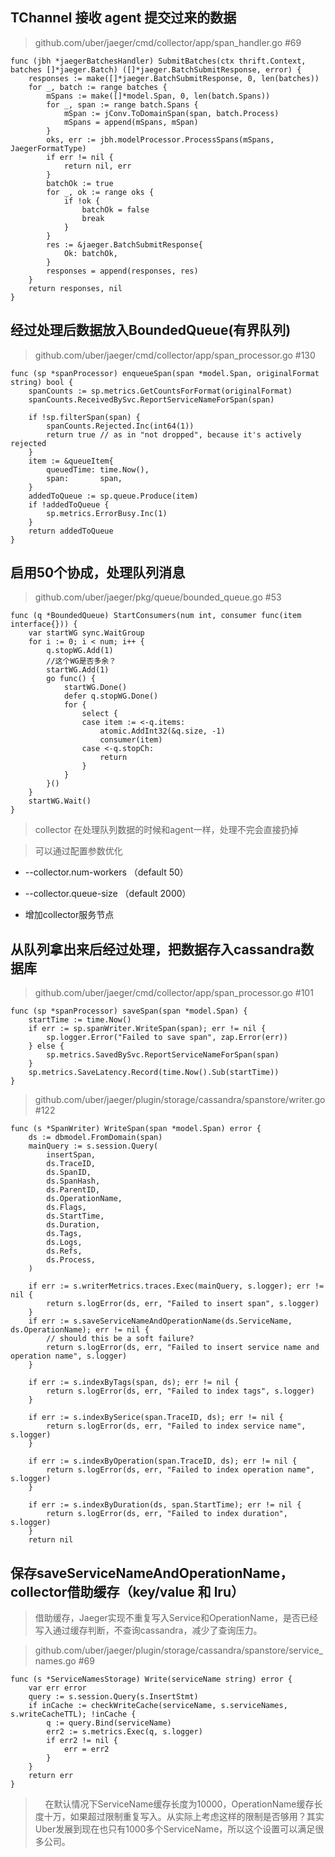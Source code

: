 ## TChannel 接收 agent 提交过来的数据

> github.com/uber/jaeger/cmd/collector/app/span_handler.go #69

```
func (jbh *jaegerBatchesHandler) SubmitBatches(ctx thrift.Context, batches []*jaeger.Batch) ([]*jaeger.BatchSubmitResponse, error) {
	responses := make([]*jaeger.BatchSubmitResponse, 0, len(batches))
	for _, batch := range batches {
		mSpans := make([]*model.Span, 0, len(batch.Spans))
		for _, span := range batch.Spans {
			mSpan := jConv.ToDomainSpan(span, batch.Process)
			mSpans = append(mSpans, mSpan)
		}
		oks, err := jbh.modelProcessor.ProcessSpans(mSpans, JaegerFormatType)
		if err != nil {
			return nil, err
		}
		batchOk := true
		for _, ok := range oks {
			if !ok {
				batchOk = false
				break
			}
		}
		res := &jaeger.BatchSubmitResponse{
			Ok: batchOk,
		}
		responses = append(responses, res)
	}
	return responses, nil
}
```


## 经过处理后数据放入BoundedQueue(有界队列)

> github.com/uber/jaeger/cmd/collector/app/span_processor.go #130

```
func (sp *spanProcessor) enqueueSpan(span *model.Span, originalFormat string) bool {
	spanCounts := sp.metrics.GetCountsForFormat(originalFormat)
	spanCounts.ReceivedBySvc.ReportServiceNameForSpan(span)

	if !sp.filterSpan(span) {
		spanCounts.Rejected.Inc(int64(1))
		return true // as in "not dropped", because it's actively rejected
	}
	item := &queueItem{
		queuedTime: time.Now(),
		span:       span,
	}
	addedToQueue := sp.queue.Produce(item)
	if !addedToQueue {
		sp.metrics.ErrorBusy.Inc(1)
	}
	return addedToQueue
}

```

## 启用50个协成，处理队列消息

> github.com/uber/jaeger/pkg/queue/bounded_queue.go #53

```
func (q *BoundedQueue) StartConsumers(num int, consumer func(item interface{})) {
    var startWG sync.WaitGroup
    for i := 0; i < num; i++ {
        q.stopWG.Add(1)
        //这个WG是否多余？
        startWG.Add(1)
        go func() {
            startWG.Done()
            defer q.stopWG.Done()
            for {
                select {
                case item := <-q.items:
                    atomic.AddInt32(&q.size, -1)
                    consumer(item)
                case <-q.stopCh:
                    return
                }
            }
        }()
    }
    startWG.Wait()
}
```

> collector 在处理队列数据的时候和agent一样，处理不完会直接扔掉

> 可以通过配置参数优化

- --collector.num-workers （default 50）

- --collector.queue-size （default 2000）

- 增加collector服务节点

## 从队列拿出来后经过处理，把数据存入cassandra数据库

> github.com/uber/jaeger/cmd/collector/app/span_processor.go #101


```
func (sp *spanProcessor) saveSpan(span *model.Span) {
	startTime := time.Now()
	if err := sp.spanWriter.WriteSpan(span); err != nil {
		sp.logger.Error("Failed to save span", zap.Error(err))
	} else {
		sp.metrics.SavedBySvc.ReportServiceNameForSpan(span)
	}
	sp.metrics.SaveLatency.Record(time.Now().Sub(startTime))
}
```

> github.com/uber/jaeger/plugin/storage/cassandra/spanstore/writer.go #122


```
func (s *SpanWriter) WriteSpan(span *model.Span) error {
	ds := dbmodel.FromDomain(span)
	mainQuery := s.session.Query(
		insertSpan,
		ds.TraceID,
		ds.SpanID,
		ds.SpanHash,
		ds.ParentID,
		ds.OperationName,
		ds.Flags,
		ds.StartTime,
		ds.Duration,
		ds.Tags,
		ds.Logs,
		ds.Refs,
		ds.Process,
	)

	if err := s.writerMetrics.traces.Exec(mainQuery, s.logger); err != nil {
		return s.logError(ds, err, "Failed to insert span", s.logger)
	}
	if err := s.saveServiceNameAndOperationName(ds.ServiceName, ds.OperationName); err != nil {
		// should this be a soft failure?
		return s.logError(ds, err, "Failed to insert service name and operation name", s.logger)
	}

	if err := s.indexByTags(span, ds); err != nil {
		return s.logError(ds, err, "Failed to index tags", s.logger)
	}

	if err := s.indexBySerice(span.TraceID, ds); err != nil {
		return s.logError(ds, err, "Failed to index service name", s.logger)
	}

	if err := s.indexByOperation(span.TraceID, ds); err != nil {
		return s.logError(ds, err, "Failed to index operation name", s.logger)
	}

	if err := s.indexByDuration(ds, span.StartTime); err != nil {
		return s.logError(ds, err, "Failed to index duration", s.logger)
	}
	return nil
```

## 保存saveServiceNameAndOperationName，collector借助缓存（key/value 和 lru）

> 借助缓存，Jaeger实现不重复写入Service和OperationName，是否已经写入通过缓存判断，不查询cassandra，减少了查询压力。

> github.com/uber/jaeger/plugin/storage/cassandra/spanstore/service_names.go #69

```
func (s *ServiceNamesStorage) Write(serviceName string) error {
    var err error
    query := s.session.Query(s.InsertStmt)
    if inCache := checkWriteCache(serviceName, s.serviceNames, s.writeCacheTTL); !inCache {
        q := query.Bind(serviceName)
        err2 := s.metrics.Exec(q, s.logger)
        if err2 != nil {
        	err = err2
        }
    }
    return err
}
```

> &nbsp;&nbsp;&nbsp;&nbsp;在默认情况下ServiceName缓存长度为10000，OperationName缓存长度十万，如果超过限制重复写入。从实际上考虑这样的限制是否够用？其实Uber发展到现在也只有1000多个ServiceName，所以这个设置可以满足很多公司。

